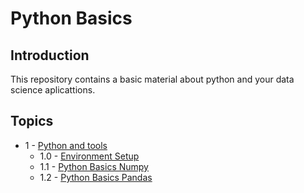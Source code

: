 # Python Basics

## Introduction

This repository contains a basic material about python and your data science aplicattions.


## Topics

 * 1 - [Python and tools](Python_and_Tools/README.md)
   * 1.0 - [Environment Setup](Environment_Setup/)
   * 1.1 - [Python Basics Numpy](Python_Basics_Numpy/)
   * 1.2 - [Python Basics Pandas](Python_Basics_Pandas/)
